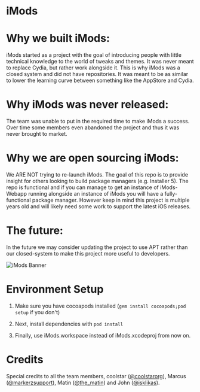iMods
===

Why we built iMods:
===
iMods started as a project with the goal of introducing people with little technical knowledge to the world of tweaks and themes. It was never meant to replace Cydia, but rather work alongside it. This is why iMods was a closed system and did not have repositories. It was meant to be as similar to lower the learning curve between something like the AppStore and Cydia.

Why iMods was never released:
===
The team was unable to put in the required time to make iMods a success. Over time some members even abandoned the project and thus it was never brought to market.

Why we are open sourcing iMods:
===
We ARE NOT trying to re-launch iMods. The goal of this repo is to provide insight for others looking to build package managers (e.g. Installer 5). The repo is functional and if you can manage to get an instance of iMods-Webapp running alongside an instance of iMods you will have a fully-functional package manager. However keep in mind this project is multiple years old and will likely need some work to support the latest iOS releases.

The future:
===
In the future we may consider updating the project to use APT rather than our closed-system to make this project more useful to developers.

![iMods Banner](https://raw.githubusercontent.com/iMods1/iMods/master/repo_banner.png)

Environment Setup
===

1. Make sure you have cocoapods installed (`gem install cocoapods;pod setup` if you don't)

2. Next, install dependencies with `pod install`

3. Finally, use iMods.workspace instead of iMods.xcodeproj from now on.

Credits
===
Special credits to all the team members, coolstar ([@coolstarorg](https://twitter.com/coolstarorg)), Marcus ([@markerzsupport](https://twitter.com/markerzsupport)), Matin ([@the_matin](https://twitter.com/the_matin)) and John ([@isklikas](https://twitter.com/isklikas)).
